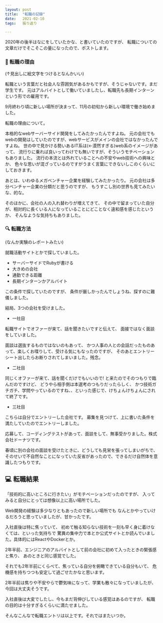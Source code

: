 ```yaml
---
layout: post
title:  "転職の記録"
date:   2021-02-10
tags:   振り返り

---
```


2020年の後半はなにをしていたかな、と書いていたのですが、
転職についての文章だけでそこそこの量になったので、ポストします。

### 🏢 転職の理由

(↑見出しに絵文字をつけるとなんかいい)

転職という言葉だと社会人な雰囲気があるかもですが、そうじゃないです。まだ学生です。
元はアルバイトとして働いていましたし、転職先も長期インターンという形での雇用です。

9月終わり頃に新しい場所が決まって、11月の初旬から新しい環境で働き始めました。

転職の理由について。

本格的なwebサーバーサイド開発をしてみたかったんですよね。
元の会社でもwebの開発はしていたのですが、webサービスがメインの会社ではなかったんですよね。
世の中で見かける勢いあるIT系は(←漠然すぎる)web系のイメージがあって、
流行りに乗れば良いってわけでも無いですが、そういうモチベーションもありました。
流行の本流とは外れていることへの不安やweb技術への興味とか、
色々な思いが混ざっているのですがうまく言葉にできないしこのくらいにしておきます。

あとは、いわゆるメガベンチャー企業を経験してみたかったり。
元の会社は多分ベンチャー企業の分類だと思うのですが、
もうすこし別の世界も見てみたいな、的な。

そのほかに、会社の人の入れ替わりが増えてきて、
その中で留まっていた自分が、相対的に長くいる人になっていることにどことなく違和感を感じたというか、
そんなような気持ちもありました。

### 🔍 転職方法

(なんか実験のレポートみたい)

就職活動サイトとかで探していました。

- サーバーサイドでRubyが書ける
- 大きめの会社
- 通勤できる距離
- 長期インターンかアルバイト

この条件で探していたのですが、
条件が厳しかったんでしょうね、探すのに難儀しました。

結局、3つの会社を受けました。

- 一社目

転職サイトでオファーが来て、話を聞きたいですと伝えて、
面接ではなく面談をしていました。

面談は選抜するものではないのもあって、
かつ人事の人との会話だったものあって、楽しくお喋りして、受ける気にもなったのですが、
そのあとエントリーシート出したらお断りされてしまいました。残念。

- 二社目

同じくオファーが来て、話を聞くだけでもいいので! と来たのでそのつもりで臨んだのですけど、
どうやら相手側は本選考のつもりだったらしく、
かつ技術ガチガチ、学問やっているのですね、、といった感じで、けちょんけちょんにされて終了です。

- 三社目

こちらは自分でエントリーした会社です。
募集を見つけて、上に書いた条件を満たしていたのでエントリーしました。

応募して、コーディングテストがあって、面談をして、無事受かりました。株式会社ドーナツです。

春頃に別の会社の面談を受けたときに、どうしても見栄を張ってしまいがちで、
そのせいで不自然なことになっていた反省があったので、できるだけ自然体を意識したつもりです。

## 💻 転職結果

「技術的に高いところに行きたい」がモチベーションだったのですが、
入ってみると自分にとっては想像以上に高い場所でした。

Web開発の経験は多少なりともあったので新しい場所でも
なんとかやっていけるだろうと思っていましたが、甘かったです。

入社直後は特に焦っていて、
初めて触る知らない技術を一刻も早く身に着けなくては、といった気持ちで
驚異の集中力で本とか公式サイトとか読んでいました。具体的にはReactやDockerとか。

2年半前、エンジニアのアルバイトとして前の会社に初めて入ったときの緊張感と焦り、
あのときと同じ感覚でした。

それでも2年半前にくらべて、焦っている自分を俯瞰できている自分もいて、
危機感を持ちつつも安定して過ごせたかなと思います。

2年半前は焦りや不安やらで鬱気味になって、学業も散々になっていましたが、
今回は大丈夫そうです。

入社直後は大変でしたし、今もまだ背伸びしている感覚はあるのですが、
転職の目的は十分すぎるくらいに満たせました。

そんなこんなで転職エントリは以上です。それではまたいつか。

